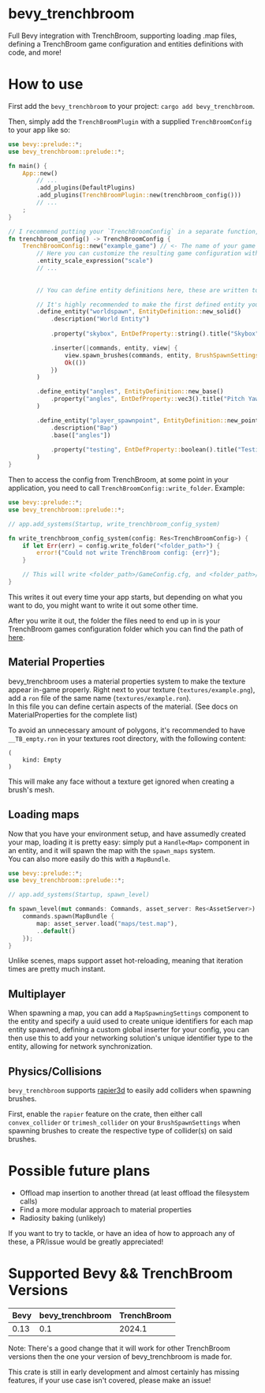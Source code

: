 # bevy_trenchbroom

Full Bevy integration with TrenchBroom, supporting loading .map files, defining a TrenchBroom game configuration and entities definitions with code, and more!

# How to use
First add the `bevy_trenchbroom` to your project: `cargo add bevy_trenchbroom`.

Then, simply add the `TrenchBroomPlugin` with a supplied `TrenchBroomConfig` to your app like so:

```rust
use bevy::prelude::*;
use bevy_trenchbroom::prelude::*;

fn main() {
	App::new()
		// ...
		.add_plugins(DefaultPlugins)
		.add_plugins(TrenchBroomPlugin::new(trenchbroom_config()))
		// ...
	;
}

// I recommend putting your `TrenchBroomConfig` in a separate function, most likely in its own module.
fn trenchbroom_config() -> TrenchBroomConfig {
	TrenchBroomConfig::new("example_game") // <- The name of your game
		// Here you can customize the resulting game configuration with a builder-like syntax
		.entity_scale_expression("scale")
		// ...
		
		
		// You can define entity definitions here, these are written to your game's FGD file

		// It's highly recommended to make the first defined entity your `worldspawn`
		.define_entity("worldspawn", EntityDefinition::new_solid()
			.description("World Entity")
			
			.property("skybox", EntDefProperty::string().title("Skybox").description("Path to Skybox"))

			.inserter(|commands, entity, view| {
				view.spawn_brushes(commands, entity, BrushSpawnSettings::new().draw_mesh());
				Ok(())
			})
		)

		.define_entity("angles", EntityDefinition::new_base()
			.property("angles", EntDefProperty::vec3().title("Pitch Yaw Roll (Y Z X)").default_value(Vec3::ZERO))
		)

		.define_entity("player_spawnpoint", EntityDefinition::new_point()
			.description("Bap")
			.base(["angles"])
			
			.property("testing", EntDefProperty::boolean().title("Testing Boolean").default_value(true).description("Awesome description"))
		)
}
```

Then to access the config from TrenchBroom, at some point in your application, you need to call `TrenchBroomConfig::write_folder`. Example:

```rust
use bevy::prelude::*;
use bevy_trenchbroom::prelude::*;

// app.add_systems(Startup, write_trenchbroom_config_system)

fn write_trenchbroom_config_system(config: Res<TrenchBroomConfig>) {
	if let Err(err) = config.write_folder("<folder_path>") {
		error!("Could not write TrenchBroom config: {err}");
	}

	// This will write <folder_path>/GameConfig.cfg, and <folder_path>/example_game.fgd
}
```

This writes it out every time your app starts, but depending on what you want to do, you might want to write it out some other time.

After you write it out, the folder the files need to end up in is your TrenchBroom games configuration folder which you can find the path of [here](https://trenchbroom.github.io/manual/latest/#game_configuration_files).

## Material Properties

bevy_trenchbroom uses a material properties system to make the texture appear in-game properly. Right next to your texture (`textures/example.png`), add a `ron` file of the same name (`textures/example.ron`).
<br>
In this file you can define certain aspects of the material. (See docs on MaterialProperties for the complete list) 

To avoid an unnecessary amount of polygons, it's recommended to have `__TB_empty.ron` in your textures root directory, with the following content:
```ron
(
	kind: Empty
)
```
This will make any face without a texture get ignored when creating a brush's mesh.

## Loading maps

Now that you have your environment setup, and have assumedly created your map, loading it is pretty easy: simply put a `Handle<Map>` component in an entity, and it will spawn the map with the `spawn_maps` system.
<br>
You can also more easily do this with a `MapBundle`.
```rust
use bevy::prelude::*;
use bevy_trenchbroom::prelude::*;

// app.add_systems(Startup, spawn_level)

fn spawn_level(mut commands: Commands, asset_server: Res<AssetServer>) {
	commands.spawn(MapBundle {
		map: asset_server.load("maps/test.map"),
		..default()
	});
}
```

Unlike scenes, maps support asset hot-reloading, meaning that iteration times are pretty much instant.

## Multiplayer

When spawning a map, you can add a `MapSpawningSettings` component to the entity and specify a uuid used to create unique identifiers for each map entity spawned, defining a custom global inserter for your config, you can then use this to add your networking solution's unique identifier type to the entity, allowing for network synchronization.

## Physics/Collisions

`bevy_trenchbroom` supports [rapier3d](https://crates.io/crates/bevy_rapier3d) to easily add colliders when spawning brushes.

First, enable the `rapier` feature on the crate, then either call `convex_collider` or `trimesh_collider` on your `BrushSpawnSettings` when spawning brushes to create the respective type of collider(s) on said brushes.

# Possible future plans
- Offload map insertion to another thread (at least offload the filesystem calls)
- Find a more modular approach to material properties
- Radiosity baking (unlikely)

If you want to try to tackle, or have an idea of how to approach any of these, a PR/issue would be greatly appreciated!

# Supported Bevy && TrenchBroom Versions
| Bevy | bevy_trenchbroom | TrenchBroom |
---|--|---
| 0.13 | 0.1 | 2024.1 |

Note: There's a good change that it will work for other TrenchBroom versions then the one your version of bevy_trenchbroom is made for.

This crate is still in early development and almost certainly has missing features, if your use case isn't covered, please make an issue!
